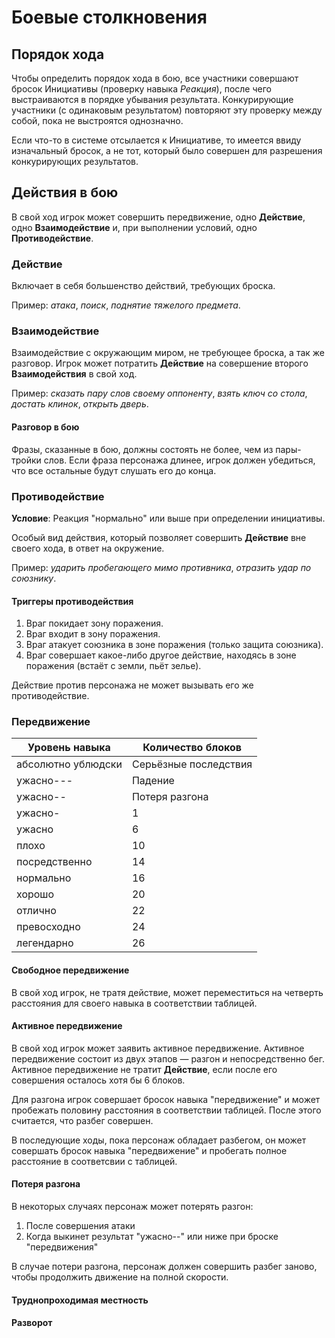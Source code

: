 # Боевые столкновения
## Порядок хода
Чтобы определить порядок хода в бою, все участники совершают бросок Инициативы (проверку навыка *Реакция*), после чего выстраиваются в порядке убывания результата. Конкурирующие участники (с одинаковым результатом) повторяют эту проверку между собой, пока не выстроятся однозначно.

Если что-то в системе отсылается к Инициативе, то имеется ввиду изначальный бросок, а не тот, который было совершен для разрешения конкурирующих результатов.

## Действия в бою
В свой ход игрок может совершить передвижение, одно **Действие**, одно **Взаимодействие** и, при выполнении условий, одно **Противодействие**.

### Действие
Включает в себя большенство действий, требующих броска.

Пример: *атака*, *поиск*, *поднятие тяжелого предмета*.

### Взаимодействие
Взаимодействие с окружающим миром, не требующее броска, а так же разговор. Игрок может потратить **Действие** на совершение второго **Взаимодействия** в свой ход.

Пример: *сказать пару слов своему оппоненту*, *взять ключ со стола*, *достать клинок*, *открыть дверь*.

#### Разговор в бою
Фразы, сказанные в бою, должны состоять не более, чем из пары-тройки слов. Если фраза персонажа длинее, игрок должен убедиться, что все остальные будут слушать его до конца.

### Противодействие
**Условие**: Реакция "нормально" или выше при определении инициативы.

Особый вид действия, который позволяет совершить **Действие** вне своего хода, в ответ на окружение. 

Пример: *ударить пробегающего мимо противника*, *отразить удар по союзнику*.

#### Триггеры противодействия
1. Враг покидает зону поражения.
2. Враг входит в зону поражения.
3. Враг атакует союзника в зоне поражения (только защита союзника).
4. Враг совершает какое-либо другое действие, находясь в зоне поражения (встаёт с земли, пьёт зелье).

Действие против персонажа не может вызывать его же противодействие.

### Передвижение
| Уровень навыка     | Количество блоков     |
|--------------------|-----------------------|
| абсолютно ублюдски | Серьёзные последствия |
| ужасно---          | Падение               |
| ужасно--           | Потеря разгона        |
| ужасно-            | 1                     |
| ужасно             | 6                     |
| плохо              | 10                    |
| посредственно      | 14                    |
| нормально          | 16                    |
| хорошо             | 20                    |
| отлично            | 22                    |
| превосходно        | 24                    |
| легендарно         | 26                    |

#### Свободное передвижение
В свой ход игрок, не тратя действие, может переместиться на четверть расстояния для своего навыка в соответствии таблицей.

#### Активное передвижение
В свой ход игрок может заявить активное передвижение. Активное передвижение состоит из двух этапов — разгон и непосредственно бег. Активное передвижение не тратит **Действие**, если после его совершения осталось хотя бы 6 блоков.

Для разгона игрок совершает бросок навыка "передвижение" и может пробежать половину расстояния в соответствии таблицей. После этого считается, что разбег совершен.

В последующие ходы, пока персонаж обладает разбегом, он может совершать бросок навыка "передвижение" и пробегать полное расстояние в соответсвии с таблицей.

#### Потеря разгона
В некоторых случаях персонаж может потерять разгон:
1. После совершения атаки
2. Когда выкинет результат "ужасно--" или ниже при броске "передвижения"

В случае потери разгона, персонаж должен совершить разбег заново, чтобы продолжить движение на полной скорости.

#### Труднопроходимая местность
#### Разворот
